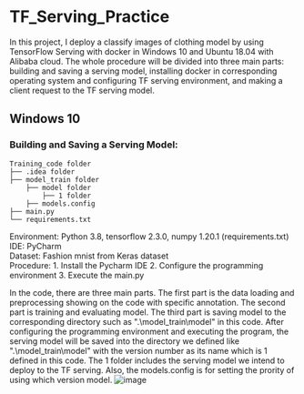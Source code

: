 # TF_Serving_Practice
In this project, I deploy a classify images of clothing model by using TensorFlow Serving with docker in Windows 10 and Ubuntu 18.04 with Alibaba cloud. The whole procedure will be divided into three main parts: building and saving a serving model, installing docker in corresponding operating system and configuring TF serving environment, and making a client request to the TF serving model. 

## Windows 10
### Building and Saving a Serving Model: 
```
Training_code folder
├── .idea folder
├── model_train folder
    ├── model folder
        ├── 1 folder 
    ├── models.config
├── main.py
└── requirements.txt
```
Environment: Python 3.8, tensorflow 2.3.0, numpy 1.20.1 (requirements.txt)  
IDE: PyCharm  
Dataset: Fashion mnist from Keras dataset  
Procedure: 1. Install the Pycharm IDE 2. Configure the programming environment 3. Execute the main.py  

In the code, there are three main parts. The first part is the data loading and preprocessing showing on the code with specific annotation. The second part is training and evaluating model. The third part is saving model to the corresponding directory such as ".\model_train\model" in this code. After configuring the programming environment and executing the program, the serving model will be saved into the directory we defined like ".\model_train\model" with the version number as its name which is 1 defined in this code. The 1 folder includes the serving model we intend to deploy to the TF serving. Also, the models.config is for setting the prority of using which version model.
![image](https://github.com/DataconTom/TF_Serving_Practice/images/save_model_directory_and_version_number.jpg)






